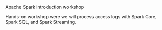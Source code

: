 Apache Spark introduction workshop

Hands-on workshop were we will process access logs with Spark Core, Spark SQL, and Spark Streaming.

